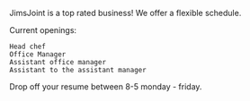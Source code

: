 JimsJoint is a top rated business!
We offer a flexible schedule. 

Current openings:

    Head chef
    Office Manager
    Assistant office manager
    Assistant to the assistant manager

Drop off your resume between 8-5 monday - friday. 